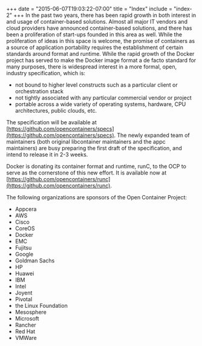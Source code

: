 +++
date = "2015-06-07T19:03:22-07:00"
title = "Index"
include = "index-2"
+++
In the past two years, there has been rapid growth in both interest in and usage of container-based solutions. Almost all major IT vendors and cloud providers have announced container-based solutions, and there has been a proliferation of start-ups founded in this area as well. While the proliferation of ideas in this space is welcome, the promise of containers as a source of application portability requires the establishment of certain standards around format and runtime. While the rapid growth of the Docker project has served to make the Docker image format a de facto standard for many purposes, there is widespread interest in a more formal, open, industry specification, which is:

* not bound to higher level constructs such as a particular client or orchestration stack
* not tightly associated with any particular commercial vendor or project
* portable across a wide variety of operating systems, hardware, CPU architectures, public clouds, etc.

The specification will be available at [https://github.com/opencontainers/specs](https://github.com/opencontainers/specs). The newly expanded team of maintainers (both original libcontainer maintainers and the appc maintainers) are busy preparing the first draft of the specification, and intend to release it in 2-3 weeks.

Docker is donating its container format and runtime, runC, to the OCP to serve as the cornerstone of this new effort. It is available now  at [https://github.com/opencontainers/runc](https://github.com/opencontainers/runc).

The following organizations are sponsors of the Open Container Project:

* Appcera
* AWS
* Cisco
* CoreOS
* Docker
* EMC
* Fujitsu
* Google
* Goldman Sachs
* HP
* Huawei
* IBM
* Intel
* Joyent
* Pivotal
* the Linux Foundation
* Mesosphere
* Microsoft
* Rancher
* Red Hat
* VMWare

